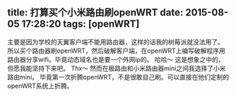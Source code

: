 title: 打算买个小米路由刷openWRT
date: 2015-08-05 17:28:20
tags: [openWRT]
---

主要是因为学校的天翼客户端不能用路由器，这样的话我的树莓派就没法用了。
所以买个路由器刷openWRT，然后破解客户端，在openWRT上编写破解程序用路由器分享wifi。毕竟动态域名也是要一个外网ip的。
哈哈～
这是想象之中的，但愿我能坚持下来吧。
Thx～
然而在极路由和小米路由器mini之间我选择了小米路由mini。
毕竟第一次折腾openWRT，不是很敢自己刷。可以直接在他们定制的openWRT系统上折腾。
